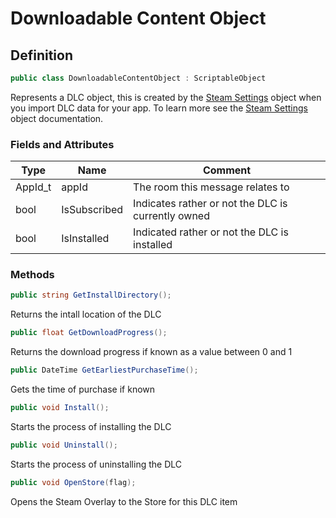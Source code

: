 # Downloadable Content Object

## Definition

```csharp
public class DownloadableContentObject : ScriptableObject
```

Represents a DLC object, this is created by the [Steam Settings](steam-settings/) object when you import DLC data for your app. To learn more see the [Steam Settings](steam-settings/) object documentation.

### Fields and Attributes

| Type     | Name         | Comment                                            |
| -------- | ------------ | -------------------------------------------------- |
| AppId\_t | appId        | The room this message relates to                   |
| bool     | IsSubscribed | Indicates rather or not the DLC is currently owned |
| bool     | IsInstalled  | Indicated rather or not the DLC is installed       |

### Methods

```csharp
public string GetInstallDirectory();
```

Returns the intall location of the DLC

```csharp
public float GetDownloadProgress();
```

Returns the download progress if known as a value between 0 and 1

```csharp
public DateTime GetEarliestPurchaseTime();
```

Gets the time of purchase if known

```csharp
public void Install();
```

Starts the process of installing the DLC

```csharp
public void Uninstall();
```

Starts the process of uninstalling the DLC

```csharp
public void OpenStore(flag);
```

Opens the Steam Overlay to the Store for this DLC item

